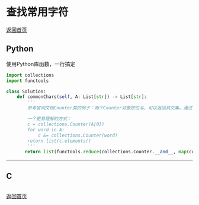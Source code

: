 # 查找常用字符
[返回首页](../README.md)

## Python
使用Python库函数，一行搞定
```python
import collections
import functools

class Solution:
    def commonChars(self, A: List[str]) -> List[str]:
        '''
        参考官网文档Counter类的例子：两个Counter对象按位与，可以返回其交集。通过reduce函数可以依次将交集与所有Counter对象取交集，最后的结果就是所有字符串中都包含的公共字符。

        一个更易理解的方式：
        c = collections.Counter(A[0])
        for word in A:
            c &= collections.Counter(word)
        return list(c.elements()
        '''
       return list(functools.reduce(collections.Counter.__and__, map(collections.Counter, A)).elements())
```
---

## C
```c
```
[返回首页](../README.md)